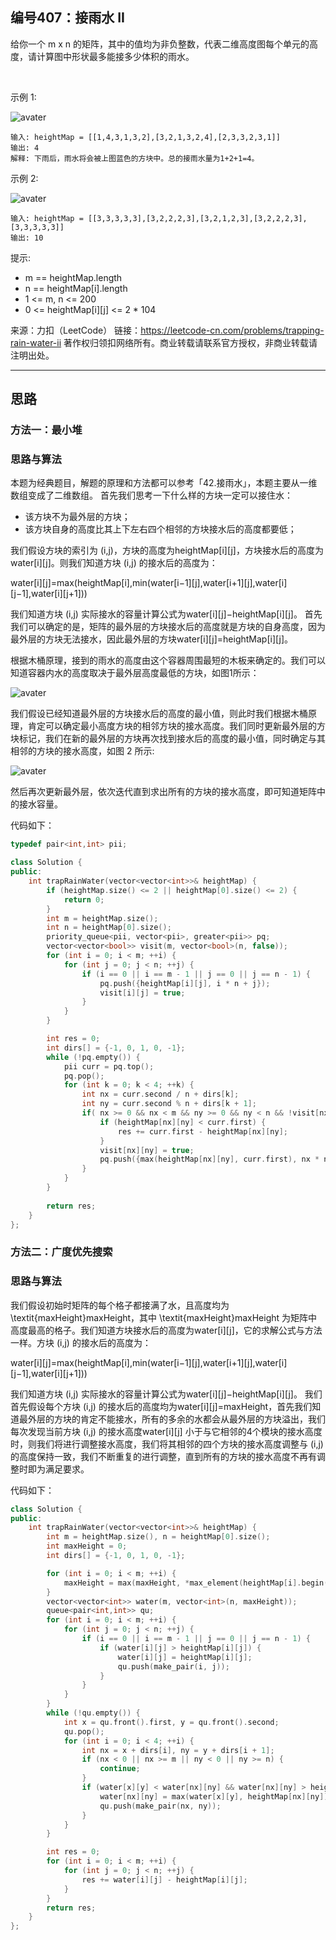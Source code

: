 ## 编号407：接雨水 II

给你一个 m x n 的矩阵，其中的值均为非负整数，代表二维高度图每个单元的高度，请计算图中形状最多能接多少体积的雨水。

 

示例 1:

![avater](https://assets.leetcode.com/uploads/2021/04/08/trap1-3d.jpg)

```
输入: heightMap = [[1,4,3,1,3,2],[3,2,1,3,2,4],[2,3,3,2,3,1]]
输出: 4
解释: 下雨后，雨水将会被上图蓝色的方块中。总的接雨水量为1+2+1=4。
```
示例 2:

![avater](https://assets.leetcode.com/uploads/2021/04/08/trap2-3d.jpg)

```
输入: heightMap = [[3,3,3,3,3],[3,2,2,2,3],[3,2,1,2,3],[3,2,2,2,3],[3,3,3,3,3]]
输出: 10
```
提示:

* m == heightMap.length
* n == heightMap[i].length
* 1 <= m, n <= 200
* 0 <= heightMap[i][j] <= 2 * 104
 

来源：力扣（LeetCode）
链接：https://leetcode-cn.com/problems/trapping-rain-water-ii
著作权归领扣网络所有。商业转载请联系官方授权，非商业转载请注明出处。

---
## 思路

### 方法一：最小堆
### 思路与算法

本题为经典题目，解题的原理和方法都可以参考「42.接雨水」，本题主要从一维数组变成了二维数组。
首先我们思考一下什么样的方块一定可以接住水：

* 该方块不为最外层的方块；
* 该方块自身的高度比其上下左右四个相邻的方块接水后的高度都要低；

我们假设方块的索引为 (i,j)，方块的高度为heightMap[i][j]，方块接水后的高度为water[i][j]。则我们知道方块 (i,j) 的接水后的高度为：

water[i][j]=max(heightMap[i],min(water[i−1][j],water[i+1][j],water[i][j−1],water[i][j+1]))

我们知道方块 (i,j) 实际接水的容量计算公式为water[i][j]−heightMap[i][j]。
首先我们可以确定的是，矩阵的最外层的方块接水后的高度就是方块的自身高度，因为最外层的方块无法接水，因此最外层的方块water[i][j]=heightMap[i][j]。

根据木桶原理，接到的雨水的高度由这个容器周围最短的木板来确定的。我们可以知道容器内水的高度取决于最外层高度最低的方块，如图1所示：

![avater](https://assets.leetcode-cn.com/solution-static/407/407_1.PNG)

我们假设已经知道最外层的方块接水后的高度的最小值，则此时我们根据木桶原理，肯定可以确定最小高度方块的相邻方块的接水高度。我们同时更新最外层的方块标记，我们在新的最外层的方块再次找到接水后的高度的最小值，同时确定与其相邻的方块的接水高度，如图 2 所示:

![avater](https://assets.leetcode-cn.com/solution-static/407/407_2.PNG)

然后再次更新最外层，依次迭代直到求出所有的方块的接水高度，即可知道矩阵中的接水容量。

代码如下：
```c++
typedef pair<int,int> pii;

class Solution {
public:
    int trapRainWater(vector<vector<int>>& heightMap) {  
        if (heightMap.size() <= 2 || heightMap[0].size() <= 2) {
            return 0;
        }  
        int m = heightMap.size();
        int n = heightMap[0].size();
        priority_queue<pii, vector<pii>, greater<pii>> pq;
        vector<vector<bool>> visit(m, vector<bool>(n, false));
        for (int i = 0; i < m; ++i) {
            for (int j = 0; j < n; ++j) {
                if (i == 0 || i == m - 1 || j == 0 || j == n - 1) {
                    pq.push({heightMap[i][j], i * n + j});
                    visit[i][j] = true;
                }
            }
        }

        int res = 0;
        int dirs[] = {-1, 0, 1, 0, -1};
        while (!pq.empty()) {
            pii curr = pq.top();
            pq.pop();            
            for (int k = 0; k < 4; ++k) {
                int nx = curr.second / n + dirs[k];
                int ny = curr.second % n + dirs[k + 1];
                if( nx >= 0 && nx < m && ny >= 0 && ny < n && !visit[nx][ny]) {
                    if (heightMap[nx][ny] < curr.first) {
                        res += curr.first - heightMap[nx][ny]; 
                    }
                    visit[nx][ny] = true;
                    pq.push({max(heightMap[nx][ny], curr.first), nx * n + ny});
                }
            }
        }
        
        return res;
    }
};
```

### 方法二：广度优先搜索
### 思路与算法

我们假设初始时矩阵的每个格子都接满了水，且高度均为 \textit{maxHeight}maxHeight，其中 \textit{maxHeight}maxHeight 为矩阵中高度最高的格子。我们知道方块接水后的高度为water[i][j]，它的求解公式与方法一样。方块 (i,j) 的接水后的高度为：

water[i][j]=max(heightMap[i],min(water[i−1][j],water[i+1][j],water[i][j−1],water[i][j+1]))

我们知道方块 (i,j) 实际接水的容量计算公式为water[i][j]−heightMap[i][j]。
我们首先假设每个方块 (i,j) 的接水后的高度均为water[i][j]=maxHeight，首先我们知道最外层的方块的肯定不能接水，所有的多余的水都会从最外层的方块溢出，我们每次发现当前方块 (i,j) 的接水高度water[i][j] 小于与它相邻的4个模块的接水高度时，则我们将进行调整接水高度，我们将其相邻的四个方块的接水高度调整与 (i,j) 的高度保持一致，我们不断重复的进行调整，直到所有的方块的接水高度不再有调整时即为满足要求。

代码如下：
```c++
class Solution {
public:
    int trapRainWater(vector<vector<int>>& heightMap) {
        int m = heightMap.size(), n = heightMap[0].size();
        int maxHeight = 0;
        int dirs[] = {-1, 0, 1, 0, -1};

        for (int i = 0; i < m; ++i) {
            maxHeight = max(maxHeight, *max_element(heightMap[i].begin(), heightMap[i].end()));
        }
        vector<vector<int>> water(m, vector<int>(n, maxHeight));
        queue<pair<int,int>> qu;
        for (int i = 0; i < m; ++i) {
            for (int j = 0; j < n; ++j) {
                if (i == 0 || i == m - 1 || j == 0 || j == n - 1) {
                    if (water[i][j] > heightMap[i][j]) {
                        water[i][j] = heightMap[i][j];
                        qu.push(make_pair(i, j));
                    }
                }
            }
        }        
        while (!qu.empty()) {
            int x = qu.front().first, y = qu.front().second;
            qu.pop();
            for (int i = 0; i < 4; ++i) {
                int nx = x + dirs[i], ny = y + dirs[i + 1];
                if (nx < 0 || nx >= m || ny < 0 || ny >= n) {
                    continue;
                }
                if (water[x][y] < water[nx][ny] && water[nx][ny] > heightMap[nx][ny]) {
                    water[nx][ny] = max(water[x][y], heightMap[nx][ny]);
                    qu.push(make_pair(nx, ny));
                }
            }
        }

        int res = 0;
        for (int i = 0; i < m; ++i) {
            for (int j = 0; j < n; ++j) {
                res += water[i][j] - heightMap[i][j];
            }
        }
        return res;
    }
};
```

